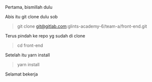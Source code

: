 Pertama, bismillah dulu

Abis itu git clone dulu sob
> git clone git@gitlab.com:glints-academy-6/team-a/front-end.git

Terus pindah ke repo yg sudah di clone
> cd front-end

Setelah itu yarn install
> yarn install

Selamat bekerja